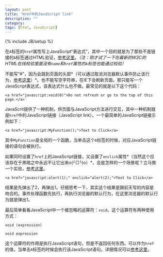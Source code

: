 ```yaml
---
layout: post
title: "Href中的JavaScript link"
description: ""
category: 
tags: [html, JavaScript]
---
```

{% include JB/setup %}

在`A`标签的`href`属性写上JavaScript“表达式”，其中一个目的就是为了那些不是链接的`A`标签通过HTML验证，[参考这里](http://stackoverflow.com/questions/7755088/href-expression-a-href-javascript-a)。*（注：刚才试了一下在最新的W3C的HTML在线校验里面没有`name`和`href`属性的`A`标签也能通过校验）*

不能写“#”，因为会跳到页面的头部*（可以通过取消浏览器默认事件防止该行为，[参考这里](http://dafeizizhu.github.io/2013/07/03/a-tag/)）*。也不能写空字符串，在IE下会刷新页面。那只能写一个JavaScript表达式，该表达式什么也不做。最常见的就是以下这个代码：

    <a href="javascript:void(0)">Do not refresh or go to the top of this page.</a>

JavaScrit提供了一种机制，供页面与JavaScript方法进行交互，其中一种机制就是`href`中的JavaScript链接（JavaScript link）。一个最简单的JavaScript链接示例如下：

    <a href="javascript:MyFunction();">Text to Click</a>

其中`MyFunction`是全局的一个函数，当单击这个`A`标签的时候，对应JavaScript链接的语句会被执行。

如果同时设置了`href`上的JavaScript链接，又设置了`onclick`属性*（当然这个应该存在于黑暗之中永远不让它出来o(╯□╰)o）*，会是怎样的一个场景呢？立马做一个实验，[参考这里](http://jsfiddle.net/b7YLJ/1/)。

    <a href="javascript:alert(1);" onclick="alert(2);">Text to Click</a>

结果是先弹出了2，再弹出1。仔细思考一下，其实这个结果是跟前天写的内容是吻合的。事件处理函数先执行，再执行浏览器的默认行为，在这里浏览器的默认行为就是弹出1。

最后简单看看JavaScript中一个被忽略的运算符：`void`。这个运算符有两种使用方式：

    void (expression)

    void expression

这个运算符的作用是执行JavaScript语句，但是不返回任何东西。可以作为`href`的值，当单击`A`标签的时候会执行该JavaScript语句。详细情况可以[参考这里](https://developer.mozilla.org/en-US/docs/Web/JavaScript/Guide/Expressions_and_Operators#void)。
